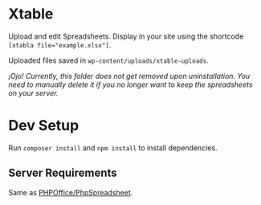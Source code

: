 # Xtable
Upload and edit Spreadsheets. Display in your site using the shortcode `[xtabla file="example.xlsx"]`.

Uploaded files saved in `wp-content/uploads/xtable-uploads`.

*¡Ojo!* _Currently, this folder does not get removed upon uninstallation. You need to manually delete it if you no longer want to keep the spreadsheets on your server._

# Dev Setup
Run `composer install` and `npm install` to install dependencies.

## Server Requirements
Same as [PHPOffice/PhpSpreadsheet](https://github.com/PHPOffice/PhpSpreadsheet).